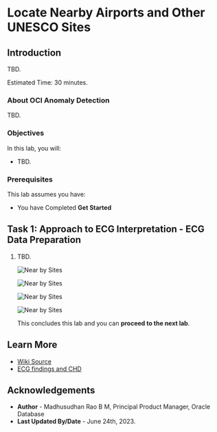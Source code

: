# Locate Nearby Airports and Other UNESCO Sites

## Introduction

TBD.

Estimated Time: 30 minutes.  

### About OCI Anomaly Detection

TBD.
 
### Objectives

In this lab, you will:
 
* TBD. 

### Prerequisites

This lab assumes you have:

* You have Completed **Get Started**  

## Task 1: Approach to ECG Interpretation - ECG Data Preparation
 
1. TBD.

    ![Near by Sites](images/near-by-1.png)

    ![Near by Sites](images/near-by-1.png)

    ![Near by Sites](images/near-by-2.png)

    ![Near by Sites](images/near-by-filter.png)
 
 
    This concludes this lab and you can **proceed to the next lab**.

## Learn More

* [Wiki Source](https://en.wikipedia.org/wiki/Electrocardiography)
* [ECG findings and CHD](https://www.sevencountriesstudy.com/ecg-predictors-and-coronary-heart-disease/)

## Acknowledgements

* **Author** - Madhusudhan Rao B M, Principal Product Manager, Oracle Database
* **Last Updated By/Date** - June 24th, 2023.